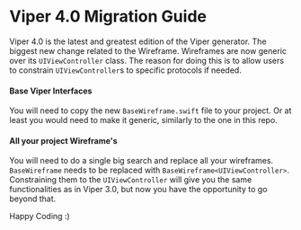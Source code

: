 # Viper 4.0 Migration Guide
Viper 4.0 is the latest and greatest edition of the Viper generator. The biggest new change related to the Wireframe. Wireframes are now generic over its `UIViewController` class. The reason for doing this is to allow users to constrain `UIViewController`s to specific protocols if needed. 
#### Base Viper Interfaces
You will need to copy the new `BaseWireframe.swift` file to your project. Or at least you would need to make it generic, similarly to the one in this repo.
#### All your project Wireframe's
You will need to do a single big search and replace all your wireframes. `BaseWireframe` needs to be replaced with `BaseWireframe<UIViewController>`. Constraining them to the `UIViewController` will give you the same functionalities as in Viper 3.0, but now you have the opportunity to go beyond that.

Happy Coding :)
